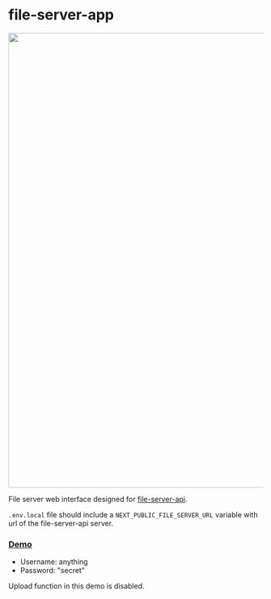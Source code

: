 # file-server-app

<img src="https://dl.dropboxusercontent.com/s/lmpdr7i2v8npnvt/fsa-preview.png" width="900">

File server web interface designed for [file-server-api](https://github.com/deafnv/file-server-api).

`.env.local` file should include a `NEXT_PUBLIC_FILE_SERVER_URL` variable with url of the file-server-api server.

### [Demo](https://file-server-web.vercel.app/files)

- Username: anything
- Password: "secret"

Upload function in this demo is disabled. 
